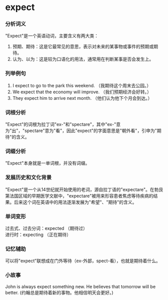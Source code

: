 # expect

### 分析词义

  

"Expect"是一个英语动词，主要含义有两大类：

  

1.  预期、期待：这是它最常见的意思，表示对未来的某事物或事件的预期或期待。
2.  认为、以为：这是较为口语化的用法，通常用在判断某事是否会发生上。

  

### 列举例句

  

1.  I expect to go to the park this weekend. （我期待这个周末去公园。）
2.  We expect that the economy will improve. （我们预期经济会好转。）
3.  They expect him to arrive next month. （他们认为他下个月会到达。）

  

### 词根分析

  

"Expect"的词根为拉丁词"ex-"和"spectare"，其中"ex-"意为"出"，"spectare"意为"看"，因此"expect"的字面意思是"朝外看"，引申为"期待"的含义。

  

### 词缀分析

  

"Expect"本身就是一单词根，并没有词缀。

  

### 发展历史和文化背景

  

"Expect"是一个从14世纪就开始使用的老词，源自拉丁语的"expectare"。在勃艮第法国区域的早期医学文献中，"expectare"被用来形容患者焦虑等待疾病的结果。后来这个词在英语中的用法逐渐发展为"希望"、"期待"的含义。

  

### 单词变形

  

过去式、过去分词：expected （期待过）  
进行时：expecting （正在期待）

  

### 记忆辅助

  

可以将"expect"联想成在门外等待（ex-外部，spect-看），也就是期待着什么。

  

### 小故事

  

John is always expect something new. He believes that tomorrow will be better. (约翰总是期待着新的事物。他相信明天会更好。)
